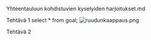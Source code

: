 Yhteentauluun kohdistuvien kyselyiden harjoitukset.md

Tehtävä 1
select * from goal;
![ruudunkaappaus](Näyttökuva(1)).png

Tehtävä 2
